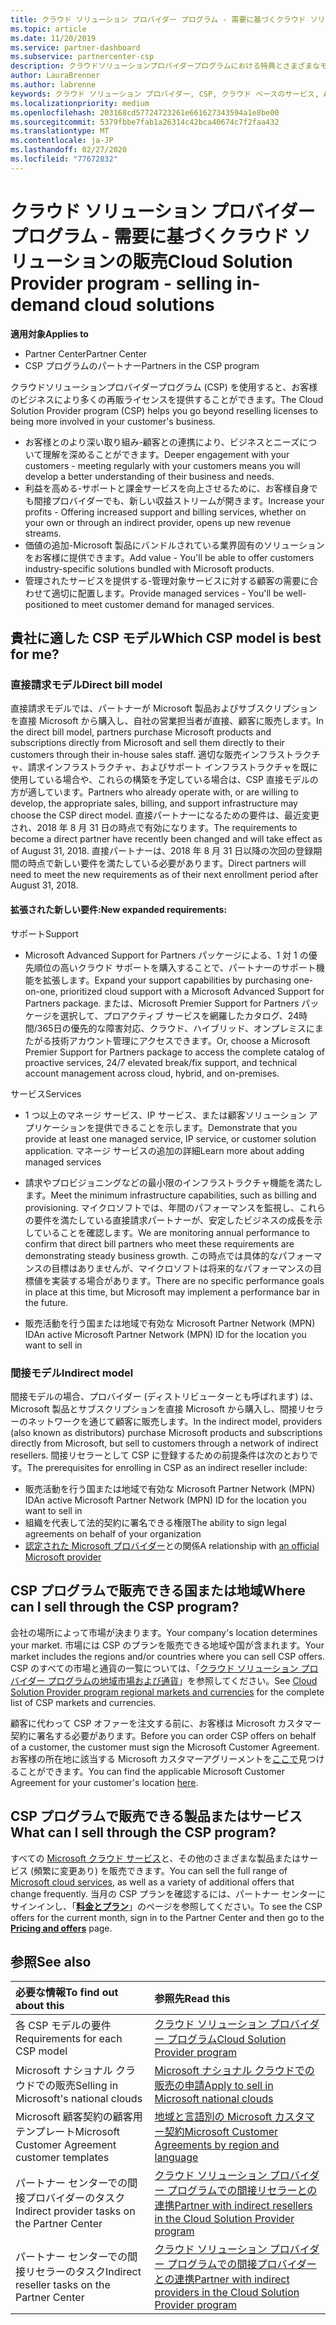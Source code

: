 ```yaml
---
title: クラウド ソリューション プロバイダー プログラム - 需要に基づくクラウド ソリューションの販売 | パートナー センター
ms.topic: article
ms.date: 11/20/2019
ms.service: partner-dashboard
ms.subservice: partnercenter-csp
description: クラウドソリューションプロバイダープログラムにおける特典とさまざまなモデルの詳細について説明します。これにより、新しい顧客や新しい専門知識を活用してビジネスを成長させることができます。
author: LauraBrenner
ms.author: labrenne
keywords: クラウド ソリューション プロバイダー, CSP, クラウド ベースのサービス, Azure, Office 365, Dynamics, CSP パートナ, CSP での販売, 直接パートナー, CSP 直接パートナー, CSP 間接リセラー, 直接 CSP, 間接 CSP, 直接モデル, 間接モデル, 間接リセラー, 間接プロバイダー, プロバイダー, ディストリビューター, クラウド ソリューション プロバイダー プログラム
ms.localizationpriority: medium
ms.openlocfilehash: 203168cd57724723261e661627343594a1e8be00
ms.sourcegitcommit: 5379fbbe7fab1a26314c42bca40674c7f2faa432
ms.translationtype: MT
ms.contentlocale: ja-JP
ms.lasthandoff: 02/27/2020
ms.locfileid: "77672832"
---
```

# <a name="cloud-solution-provider-program---selling-in-demand-cloud-solutions"></a><span data-ttu-id="7ad9e-104">クラウド ソリューション プロバイダー プログラム - 需要に基づくクラウド ソリューションの販売</span><span class="sxs-lookup"><span data-stu-id="7ad9e-104">Cloud Solution Provider program - selling in-demand cloud solutions</span></span> 

<span data-ttu-id="7ad9e-105">**適用対象**</span><span class="sxs-lookup"><span data-stu-id="7ad9e-105">**Applies to**</span></span>

- <span data-ttu-id="7ad9e-106">Partner Center</span><span class="sxs-lookup"><span data-stu-id="7ad9e-106">Partner Center</span></span>
- <span data-ttu-id="7ad9e-107">CSP プログラムのパートナー</span><span class="sxs-lookup"><span data-stu-id="7ad9e-107">Partners in the CSP program</span></span>

<span data-ttu-id="7ad9e-108">クラウドソリューションプロバイダープログラム (CSP) を使用すると、お客様のビジネスにより多くの再販ライセンスを提供することができます。</span><span class="sxs-lookup"><span data-stu-id="7ad9e-108">The Cloud Solution Provider program (CSP) helps you go beyond reselling licenses to being more involved in your customer's business.</span></span>
 
- <span data-ttu-id="7ad9e-109">お客様とのより深い取り組み-顧客との連携により、ビジネスとニーズについて理解を深めることができます。</span><span class="sxs-lookup"><span data-stu-id="7ad9e-109">Deeper engagement with your customers - meeting regularly with your customers means you will develop a better understanding of their business and needs.</span></span>
- <span data-ttu-id="7ad9e-110">利益を高める-サポートと課金サービスを向上させるために、お客様自身でも間接プロバイダーでも、新しい収益ストリームが開きます。</span><span class="sxs-lookup"><span data-stu-id="7ad9e-110">Increase your profits - Offering increased support and billing services, whether on your own or through an indirect provider, opens up new revenue streams.</span></span>  
- <span data-ttu-id="7ad9e-111">価値の追加-Microsoft 製品にバンドルされている業界固有のソリューションをお客様に提供できます。</span><span class="sxs-lookup"><span data-stu-id="7ad9e-111">Add value - You'll be able to offer customers industry-specific solutions bundled with Microsoft products.</span></span>
- <span data-ttu-id="7ad9e-112">管理されたサービスを提供する-管理対象サービスに対する顧客の需要に合わせて適切に配置します。</span><span class="sxs-lookup"><span data-stu-id="7ad9e-112">Provide managed services - You'll be well-positioned to meet customer demand for managed services.</span></span> 

## <a name="which-csp-model-is-best-for-me"></a><span data-ttu-id="7ad9e-113">貴社に適した CSP モデル</span><span class="sxs-lookup"><span data-stu-id="7ad9e-113">Which CSP model is best for me?</span></span>

### <a name="direct-bill-model"></a><span data-ttu-id="7ad9e-114">直接請求モデル</span><span class="sxs-lookup"><span data-stu-id="7ad9e-114">Direct bill model</span></span>

 <span data-ttu-id="7ad9e-115">直接請求モデルでは、パートナーが Microsoft 製品およびサブスクリプションを直接 Microsoft から購入し、自社の営業担当者が直接、顧客に販売します。</span><span class="sxs-lookup"><span data-stu-id="7ad9e-115">In the direct bill model, partners purchase Microsoft products and subscriptions directly from Microsoft and sell them directly to their customers through their in-house sales staff.</span></span> <span data-ttu-id="7ad9e-116">適切な販売インフラストラクチャ、請求インフラストラクチャ、およびサポート インフラストラクチャを既に使用している場合や、これらの構築を予定している場合は、CSP 直接モデルの方が適しています。</span><span class="sxs-lookup"><span data-stu-id="7ad9e-116">Partners who already operate with, or are willing to develop, the appropriate sales, billing, and support infrastructure may choose the CSP direct model.</span></span> <span data-ttu-id="7ad9e-117">直接パートナーになるための要件は、最近変更され、2018 年 8 月 31 日の時点で有効になります。</span><span class="sxs-lookup"><span data-stu-id="7ad9e-117">The requirements to become a direct partner have recently been changed and will take effect as of August 31, 2018.</span></span> <span data-ttu-id="7ad9e-118">直接パートナーは、2018 年 8 月 31 日以降の次回の登録期間の時点で新しい要件を満たしている必要があります。</span><span class="sxs-lookup"><span data-stu-id="7ad9e-118">Direct partners will need to meet the new requirements as of their next enrollment period after August 31, 2018.</span></span>


#### <a name="new-expanded-requirements"></a><span data-ttu-id="7ad9e-119">拡張された新しい要件:</span><span class="sxs-lookup"><span data-stu-id="7ad9e-119">New expanded requirements:</span></span>

<span data-ttu-id="7ad9e-120">サポート</span><span class="sxs-lookup"><span data-stu-id="7ad9e-120">Support</span></span>
- <span data-ttu-id="7ad9e-121">Microsoft Advanced Support for Partners パッケージによる、1 対 1 の優先順位の高いクラウド サポートを購入することで、パートナーのサポート機能を拡張します。</span><span class="sxs-lookup"><span data-stu-id="7ad9e-121">Expand your support capabilities by purchasing one-on-one, prioritized cloud support with a Microsoft Advanced Support for Partners package.</span></span> <span data-ttu-id="7ad9e-122">または、Microsoft Premier Support for Partners パッケージを選択して、プロアクティブ サービスを網羅したカタログ、24時間/365日の優先的な障害対応、クラウド、ハイブリッド、オンプレミスにまたがる技術アカウント管理にアクセスできます。</span><span class="sxs-lookup"><span data-stu-id="7ad9e-122">Or, choose a Microsoft Premier Support for Partners package to access the complete catalog of proactive services, 24/7 elevated break/fix support, and technical account management across cloud, hybrid, and on-premises.</span></span> 

<span data-ttu-id="7ad9e-123">サービス</span><span class="sxs-lookup"><span data-stu-id="7ad9e-123">Services</span></span>

- <span data-ttu-id="7ad9e-124">1 つ以上のマネージ サービス、IP サービス、または顧客ソリューション アプリケーションを提供できることを示します。</span><span class="sxs-lookup"><span data-stu-id="7ad9e-124">Demonstrate that you provide at least one managed service, IP service, or customer solution application.</span></span> <span data-ttu-id="7ad9e-125">マネージ サービスの追加の詳細</span><span class="sxs-lookup"><span data-stu-id="7ad9e-125">Learn more about adding managed services</span></span>

- <span data-ttu-id="7ad9e-126">請求やプロビジョニングなどの最小限のインフラストラクチャ機能を満たします。</span><span class="sxs-lookup"><span data-stu-id="7ad9e-126">Meet the minimum infrastructure capabilities, such as billing and provisioning.</span></span>
<span data-ttu-id="7ad9e-127">マイクロソフトでは、年間のパフォーマンスを監視し、これらの要件を満たしている直接請求パートナーが、安定したビジネスの成長を示していることを確認します。</span><span class="sxs-lookup"><span data-stu-id="7ad9e-127">We are monitoring annual performance to confirm that direct bill partners who meet these requirements are demonstrating steady business growth.</span></span> <span data-ttu-id="7ad9e-128">この時点では具体的なパフォーマンスの目標はありませんが、マイクロソフトは将来的なパフォーマンスの目標値を実装する場合があります。</span><span class="sxs-lookup"><span data-stu-id="7ad9e-128">There are no specific performance goals in place at this time, but Microsoft may implement a performance bar in the future.</span></span> 

- <span data-ttu-id="7ad9e-129">販売活動を行う国または地域で有効な Microsoft Partner Network (MPN) ID</span><span class="sxs-lookup"><span data-stu-id="7ad9e-129">An active Microsoft Partner Network (MPN) ID for the location you want to sell in</span></span>


### <a name="indirect-model"></a><span data-ttu-id="7ad9e-130">間接モデル</span><span class="sxs-lookup"><span data-stu-id="7ad9e-130">Indirect model</span></span>

<span data-ttu-id="7ad9e-131">間接モデルの場合、プロバイダー (ディストリビューターとも呼ばれます) は、Microsoft 製品とサブスクリプションを直接 Microsoft から購入し、間接リセラーのネットワークを通じて顧客に販売します。</span><span class="sxs-lookup"><span data-stu-id="7ad9e-131">In the indirect model, providers (also known as distributors) purchase Microsoft products and subscriptions directly from Microsoft, but sell to customers through a network of indirect resellers.</span></span> <span data-ttu-id="7ad9e-132">間接リセラーとして CSP に登録するための前提条件は次のとおりです。</span><span class="sxs-lookup"><span data-stu-id="7ad9e-132">The prerequisites for enrolling in CSP as an indirect reseller include:</span></span>

- <span data-ttu-id="7ad9e-133">販売活動を行う国または地域で有効な Microsoft Partner Network (MPN) ID</span><span class="sxs-lookup"><span data-stu-id="7ad9e-133">An active Microsoft Partner Network (MPN) ID for the location you want to sell in</span></span>
- <span data-ttu-id="7ad9e-134">組織を代表して法的契約に署名できる権限</span><span class="sxs-lookup"><span data-stu-id="7ad9e-134">The ability to sign legal agreements on behalf of your organization</span></span>
- <span data-ttu-id="7ad9e-135">[認定された Microsoft プロバイダー](https://partnercenter.microsoft.com/partner/find-a-provider)との関係</span><span class="sxs-lookup"><span data-stu-id="7ad9e-135">A relationship with [an official Microsoft provider](https://partnercenter.microsoft.com/partner/find-a-provider)</span></span>


## <a name="where-can-i-sell-through-the-csp-program"></a><span data-ttu-id="7ad9e-136">CSP プログラムで販売できる国または地域</span><span class="sxs-lookup"><span data-stu-id="7ad9e-136">Where can I sell through the CSP program?</span></span>

<span data-ttu-id="7ad9e-137">会社の場所によって市場が決まります。</span><span class="sxs-lookup"><span data-stu-id="7ad9e-137">Your company's location determines your market.</span></span> <span data-ttu-id="7ad9e-138">市場には CSP のプランを販売できる地域や国が含まれます。</span><span class="sxs-lookup"><span data-stu-id="7ad9e-138">Your market includes the regions and/or countries where you can sell CSP offers.</span></span> <span data-ttu-id="7ad9e-139">CSP のすべての市場と通貨の一覧については、「[クラウド ソリューション プロバイダー プログラムの地域市場および通貨](regional-authorization-overview.md)」を参照してください。</span><span class="sxs-lookup"><span data-stu-id="7ad9e-139">See [Cloud Solution Provider program regional markets and currencies](regional-authorization-overview.md) for the complete list of CSP markets and currencies.</span></span>

<span data-ttu-id="7ad9e-140">顧客に代わって CSP オファーを注文する前に、お客様は Microsoft カスタマー契約に署名する必要があります。</span><span class="sxs-lookup"><span data-stu-id="7ad9e-140">Before you can order CSP offers on behalf of a customer, the customer must sign the Microsoft Customer Agreement.</span></span> <span data-ttu-id="7ad9e-141">お客様の所在地に該当する Microsoft カスタマーアグリーメントを[ここで](agreements.md)見つけることができます。</span><span class="sxs-lookup"><span data-stu-id="7ad9e-141">You can find the applicable Microsoft Customer Agreement for your customer's location [here](agreements.md).</span></span>  

## <a name="what-can-i-sell-through-the-csp-program"></a><span data-ttu-id="7ad9e-142">CSP プログラムで販売できる製品またはサービス</span><span class="sxs-lookup"><span data-stu-id="7ad9e-142">What can I sell through the CSP program?</span></span>

<span data-ttu-id="7ad9e-143">すべての [Microsoft クラウド サービス](https://partner.microsoft.com/cloud-solution-provider/products-and-services)と、その他のさまざまな製品またはサービス (頻繁に変更あり) を販売できます。</span><span class="sxs-lookup"><span data-stu-id="7ad9e-143">You can sell the full range of [Microsoft cloud services](https://partner.microsoft.com/cloud-solution-provider/products-and-services), as well as a variety of additional offers that change frequently.</span></span> <span data-ttu-id="7ad9e-144">当月の CSP プランを確認するには、パートナー センターにサインインし、「[**料金とプラン**](https://partnercenter.microsoft.com/pcv/sales)」のページを参照してください。</span><span class="sxs-lookup"><span data-stu-id="7ad9e-144">To see the CSP offers for the current month, sign in to the Partner Center and then go to the [**Pricing and offers**](https://partnercenter.microsoft.com/pcv/sales) page.</span></span>

## <a name="see-also"></a><span data-ttu-id="7ad9e-145">参照</span><span class="sxs-lookup"><span data-stu-id="7ad9e-145">See also</span></span> 


|<span data-ttu-id="7ad9e-146">**必要な情報**</span><span class="sxs-lookup"><span data-stu-id="7ad9e-146">**To find out about this**</span></span>   |<span data-ttu-id="7ad9e-147">**参照先**</span><span class="sxs-lookup"><span data-stu-id="7ad9e-147">**Read this**</span></span>   |
|:---------------------------|:--------------------|
|<span data-ttu-id="7ad9e-148">各 CSP モデルの要件</span><span class="sxs-lookup"><span data-stu-id="7ad9e-148">Requirements for each CSP model</span></span>   | [<span data-ttu-id="7ad9e-149">クラウド ソリューション プロバイダー プログラム</span><span class="sxs-lookup"><span data-stu-id="7ad9e-149">Cloud Solution Provider program</span></span>](https://partnercenter.microsoft.com/partner/cloud-solution-provider)|
|<span data-ttu-id="7ad9e-150">Microsoft ナショナル クラウドでの販売</span><span class="sxs-lookup"><span data-stu-id="7ad9e-150">Selling in Microsoft's national clouds</span></span>   | [<span data-ttu-id="7ad9e-151">Microsoft ナショナル クラウドでの販売の申請</span><span class="sxs-lookup"><span data-stu-id="7ad9e-151">Apply to sell in Microsoft national clouds</span></span>](csp-national-clouds-overview.md)|
|<span data-ttu-id="7ad9e-152">Microsoft 顧客契約の顧客用テンプレート</span><span class="sxs-lookup"><span data-stu-id="7ad9e-152">Microsoft Customer Agreement customer templates</span></span>   |[<span data-ttu-id="7ad9e-153">地域と言語別の Microsoft カスタマー契約</span><span class="sxs-lookup"><span data-stu-id="7ad9e-153">Microsoft Customer Agreements by region and language</span></span>](agreements.md)|
|<span data-ttu-id="7ad9e-154">パートナー センターでの間接プロバイダーのタスク</span><span class="sxs-lookup"><span data-stu-id="7ad9e-154">Indirect provider tasks on the Partner Center</span></span>  |[<span data-ttu-id="7ad9e-155">クラウド ソリューション プロバイダー プログラムでの間接リセラーとの連携</span><span class="sxs-lookup"><span data-stu-id="7ad9e-155">Partner with indirect resellers in the Cloud Solution Provider program</span></span>](indirect-provider-tasks-in-partner-center.md)|
|<span data-ttu-id="7ad9e-156">パートナー センターでの間接リセラーのタスク</span><span class="sxs-lookup"><span data-stu-id="7ad9e-156">Indirect reseller tasks on the Partner Center</span></span>   |[<span data-ttu-id="7ad9e-157">クラウド ソリューション プロバイダー プログラムでの間接プロバイダーとの連携</span><span class="sxs-lookup"><span data-stu-id="7ad9e-157">Partner with indirect providers in the Cloud Solution Provider program</span></span>](indirect-reseller-tasks-in-partner-center.md)|
